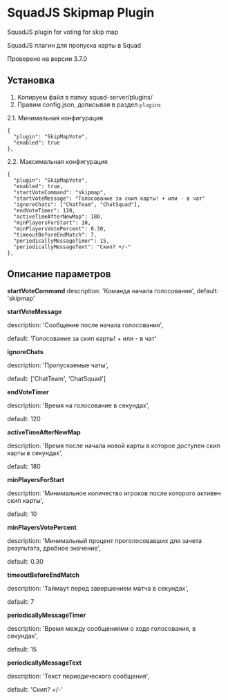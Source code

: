 # SquadJS Skipmap Plugin
SquadJS plugin for voting for skip map

SquadJS плагин для пропуска карты в Squad

Проверено на версии 3.7.0

## Установка

1. Копируем файл в папку squad-server/plugins/
2. Правим config.json, дописывая в раздел `plugins`

2.1. Минимальная конфигурация
```
{
  "plugin": "SkipMapVote",
  "enabled": true
},
```

2.2. Максимальная конфигурация
```
{
  "plugin": "SkipMapVote",
  "enabled": true,
  "startVoteCommand": "skipmap",
  "startVoteMessage": "Голосование за скип карты! + или - в чат"
  "ignoreChats": ["ChatTeam", "ChatSquad"],
  "endVoteTimer": 120,
  "activeTimeAfterNewMap": 180,
  "minPlayersForStart": 10,
  "minPlayersVotePercent": 0.30,
  "timeoutBeforeEndMatch": 7,
  "periodicallyMessageTimer": 15,
  "periodicallyMessageText": "Скип? +/-"
},
```

## Описание параметров

**startVoteCommand**
  description: 'Команда начала голосования',
  default: 'skipmap'
  
**startVoteMessage**
  
  description: 'Сообщение после начала голосования',
  
  default: 'Голосование за скип карты! + или - в чат'

**ignoreChats**

  description: 'Пропускаемые чаты',

  default: ['ChatTeam', 'ChatSquad']

**endVoteTimer**
  
  description: 'Время на голосование в секундах',
  
  default: 120

**activeTimeAfterNewMap**
  
  description: 'Время после начала новой карты в которое доступен скип карты в секундах',
  
  default: 180

**minPlayersForStart**
  
  description: 'Минимальное количество игроков после которого активен скип карты',
  
  default: 10

**minPlayersVotePercent**
  
  description: 'Минимальный процент проголосовавших для зачета результата, дробное значение',
  
  default: 0.30

**timeoutBeforeEndMatch**
  
  description: 'Таймаут перед завершением матча в секундах',
  
  default: 7

**periodicallyMessageTimer**
  
  description: 'Время между сообщениями о ходе голосования, в секундах',
  
  default: 15

**periodicallyMessageText**
  
  description: 'Текст периодического сообщения',
  
  default: 'Скип? +/-'
